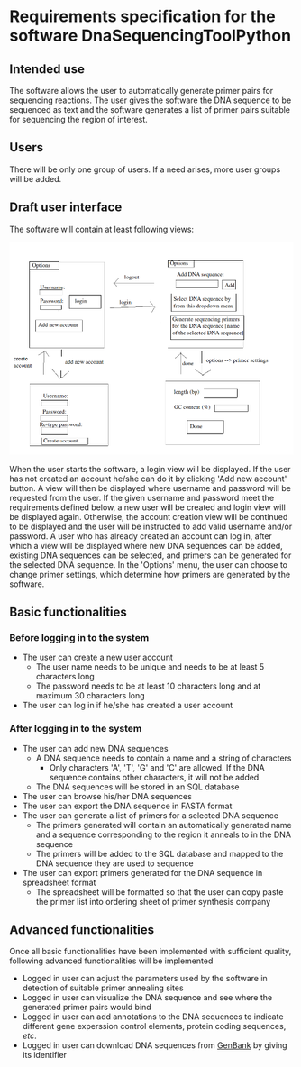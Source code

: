 # Requirements specification for the software DnaSequencingToolPython

## Intended use
The software allows the user to automatically generate primer pairs for sequencing reactions. The user gives the software the DNA sequence to be sequenced as text and the software generates a list of primer pairs suitable for sequencing the region of interest.

## Users
There will be only one group of users. If a need arises, more user groups will be added.

## Draft user interface
The software will contain at least following views:

![image](https://github.com/MattiKannisto/ot-harjoitustyo/blob/master/dokumentaatio/dna_sequencing_tool_python_user_interface_draft)

When the user starts the software, a login view will be displayed. If the user has not created an account he/she can do it by clicking 'Add new account' button. A view will then be displayed where username and password will be requested from the user. If the given username and password meet the requirements defined below, a new user will be created and login view will be displayed again. Otherwise, the account creation view will be continued to be displayed and the user will be instructed to add valid username and/or password. A user who has already created an account can log in, after which a view will be displayed where new DNA sequences can be added, existing DNA sequences can be selected, and primers can be generated for the selected DNA sequence. In the 'Options' menu, the user can choose to change primer settings, which determine how primers are generated by the software.

## Basic functionalities
### Before logging in to the system
- The user can create a new user account
  - The user name needs to be unique and needs to be at least 5 characters long
  - The password needs to be at least 10 characters long and at maximum 30 characters long
- The user can log in if he/she has created a user account

### After logging in to the system
- The user can add new DNA sequences
  - A DNA sequence needs to contain a name and a string of characters
    - Only characters 'A', 'T', 'G' and 'C' are allowed. If the DNA sequence contains other characters, it will not be added
  - The DNA sequences will be stored in an SQL database
- The user can browse his/her DNA sequences
- The user can export the DNA sequence in FASTA format
- The user can generate a list of primers for a selected DNA sequence
  - The primers generated will contain an automatically generated name and a sequence corresponding to the region it anneals to in the DNA sequence
  - The primers will be added to the SQL database and mapped to the DNA sequence they are used to sequence
- The user can export primers generated for the DNA sequence in spreadsheet format
  - The spreadsheet will be formatted so that the user can copy paste the primer list into ordering sheet of primer synthesis company

## Advanced functionalities
Once all basic functionalities have been implemented with sufficient quality, following advanced functionalities will be implemented
- Logged in user can adjust the parameters used by the software in detection of suitable primer annealing sites
- Logged in user can visualize the DNA sequence and see where the generated primer pairs would bind
- Logged in user can add annotations to the DNA sequences to indicate different gene experssion control elements, protein coding sequences, *etc*.
- Logged in user can download DNA sequences from [GenBank](https://www.ncbi.nlm.nih.gov/genbank/) by giving its identifier
